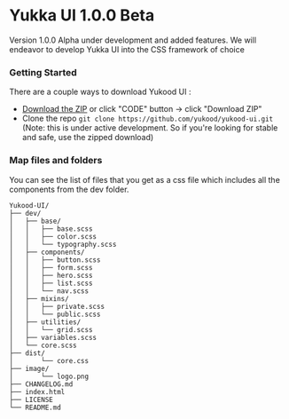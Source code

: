 # Yukka UI 1.0.0 Beta

Version 1.0.0 Alpha under development and added features. We will endeavor to develop Yukka UI into the CSS framework of choice

### Getting Started

There are a couple ways to download Yukood UI :

* [Download the ZIP](https://github.com/yukood/yukood-ui/archive/refs/heads/main.zip) or click "CODE" button -> click "Download ZIP"
* Clone the repo ```git clone https://github.com/yukood/yukood-ui.git``` (Note: this is under active development. So if you're looking for stable and safe, use the zipped download)

### Map files and folders

You can see the list of files that you get as a css file which includes all the components from the dev folder.

```
Yukood-UI/
├── dev/
│	├── base/
│	│	├── base.scss
│	│	├── color.scss
│	│	└── typography.scss
│	├── components/
│	│	├── button.scss
│	│	├── form.scss
│	│	├── hero.scss
│	│	├── list.scss
│	│	└── nav.scss
│	├── mixins/
│	│	├── private.scss
│	│	└── public.scss
│	├── utilities/
│	│	└── grid.scss
│	├── variables.scss
│	└── core.scss
├── dist/
│		└── core.css
├── image/
│		└── logo.png
├── CHANGELOG.md
├── index.html
├── LICENSE
└── README.md
```
